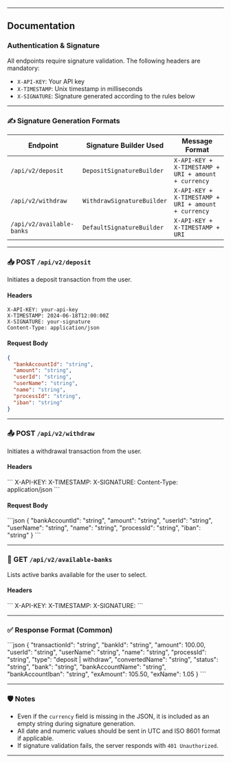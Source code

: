 
---

## Documentation

### Authentication & Signature

All endpoints require signature validation. The following headers are mandatory:

- `X-API-KEY`: Your API key
- `X-TIMESTAMP`: Unix timestamp in milliseconds
- `X-SIGNATURE`: Signature generated according to the rules below

---

### ✍️ Signature Generation Formats

| Endpoint                    | Signature Builder Used         | Message Format                                                   |
|----------------------------|-------------------------------|-----------------------------------------------------------------|
| `/api/v2/deposit`          | `DepositSignatureBuilder`      | `X-API-KEY + X-TIMESTAMP + URI + amount + currency`             |
| `/api/v2/withdraw`         | `WithdrawSignatureBuilder`     | `X-API-KEY + X-TIMESTAMP + URI + amount + currency`             |
| `/api/v2/available-banks`  | `DefaultSignatureBuilder`      | `X-API-KEY + X-TIMESTAMP + URI`                                 |

---

### 📥 POST `/api/v2/deposit`

Initiates a deposit transaction from the user.

#### Headers

```http
X-API-KEY: your-api-key
X-TIMESTAMP: 2024-06-18T12:00:00Z
X-SIGNATURE: your-signature
Content-Type: application/json
```


#### Request Body
```json
{
  "bankAccountId": "string",
  "amount": "string",
  "userId": "string",
  "userName": "string",
  "name": "string",
  "processId": "string",
  "iban": "string"
}
```


---

### 📤 POST `/api/v2/withdraw`

Initiates a withdrawal transaction from the user.

#### Headers

\`\`\`
X-API-KEY: <api-key>
X-TIMESTAMP: <unix-timestamp>
X-SIGNATURE: <generated-signature>
Content-Type: application/json
\`\`\`

#### Request Body

\`\`\`json
{
"bankAccountId": "string",
"amount": "string",
"userId": "string",
"userName": "string",
"name": "string",
"processId": "string",
"iban": "string"
}
\`\`\`

---

### 🏦 GET `/api/v2/available-banks`

Lists active banks available for the user to select.

#### Headers

\`\`\`
X-API-KEY: <api-key>
X-TIMESTAMP: <unix-timestamp>
X-SIGNATURE: <generated-signature>
\`\`\`

---

### ✅ Response Format (Common)

\`\`\`json
{
"transactionId": "string",
"bankId": "string",
"amount": 100.00,
"userId": "string",
"userName": "string",
"name": "string",
"processId": "string",
"type": "deposit | withdraw",
"convertedName": "string",
"status": "string",
"bank": "string",
"bankAccountName": "string",
"bankAccountIban": "string",
"exAmount": 105.50,
"exName": 1.05
}
\`\`\`

---

### 🛡️ Notes

- Even if the `currency` field is missing in the JSON, it is included as an empty string during signature generation.
- All date and numeric values should be sent in UTC and ISO 8601 format if applicable.
- If signature validation fails, the server responds with `401 Unauthorized`.

---
